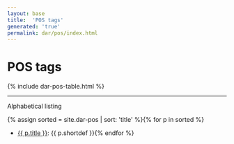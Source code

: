 ```yaml
---
layout: base
title:  'POS tags'
generated: 'true'
permalink: dar/pos/index.html
---
```


# POS tags

{% include dar-pos-table.html %}

----------

Alphabetical listing

{% assign sorted = site.dar-pos | sort: 'title' %}{% for p in sorted %}
* [{{ p.title }}](): {{ p.shortdef }}{% endfor %}
